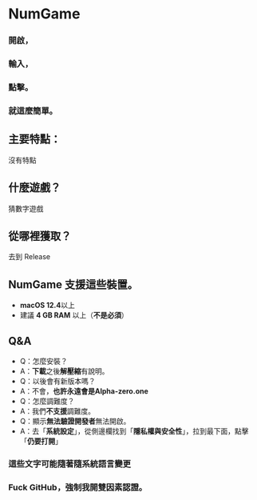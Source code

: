 # NumGame
### 開啟，
### 輸入，
### 點擊。
### 就這麼簡單。

## 主要特點：
沒有特點

## 什麼遊戲？
猜數字遊戲

## 從哪裡獲取？
去到 Release

## NumGame 支援這些裝置。
* **macOS 12.4**以上
* 建議 **4 GB RAM** 以上（**不是必須**）

## Q&A
* Q：怎麼安裝？
* A：**下載**之後**解壓縮**有說明。
* Q：以後會有新版本嗎？
* A：不會，**也許永遠會是Alpha-zero.one**
* Q：怎麼調難度？
* A：我們**不支援**調難度。
* Q：顯示**無法驗證開發者**無法開啟。
* A：去「**系統設定**」，從側邊欄找到「**隱私權與安全性**」，拉到最下面，點擊「**仍要打開**」

### 這些文字可能隨著隨系統語言變更

### Fuck GitHub，強制我開雙因素認證。

